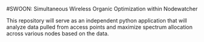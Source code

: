 #SWOON: Simultaneous Wireless Organic Optimization within Nodewatcher

This repository will serve as an independent python application that will analyze
data pulled from access points and maximize spectrum allocation across various nodes
based on the data.